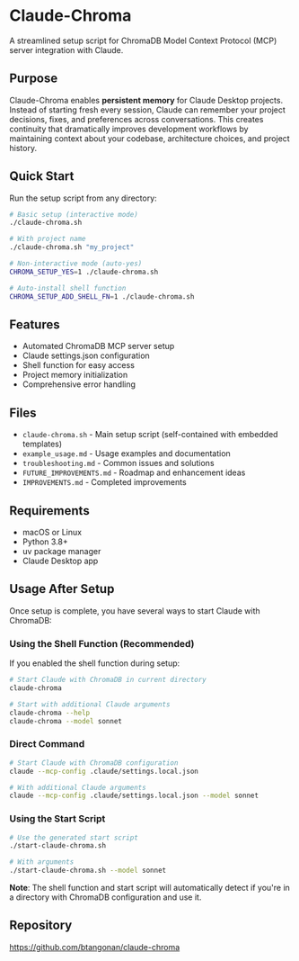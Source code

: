 # Claude-Chroma

A streamlined setup script for ChromaDB Model Context Protocol (MCP) server integration with Claude.

## Purpose

Claude-Chroma enables **persistent memory** for Claude Desktop projects. Instead of starting fresh every session, Claude can remember your project decisions, fixes, and preferences across conversations. This creates continuity that dramatically improves development workflows by maintaining context about your codebase, architecture choices, and project history.

## Quick Start

Run the setup script from any directory:

```bash
# Basic setup (interactive mode)
./claude-chroma.sh

# With project name
./claude-chroma.sh "my_project"

# Non-interactive mode (auto-yes)
CHROMA_SETUP_YES=1 ./claude-chroma.sh

# Auto-install shell function
CHROMA_SETUP_ADD_SHELL_FN=1 ./claude-chroma.sh
```

## Features

- Automated ChromaDB MCP server setup
- Claude settings.json configuration
- Shell function for easy access
- Project memory initialization
- Comprehensive error handling

## Files

- `claude-chroma.sh` - Main setup script (self-contained with embedded templates)
- `example_usage.md` - Usage examples and documentation
- `troubleshooting.md` - Common issues and solutions
- `FUTURE_IMPROVEMENTS.md` - Roadmap and enhancement ideas
- `IMPROVEMENTS.md` - Completed improvements

## Requirements

- macOS or Linux
- Python 3.8+
- uv package manager
- Claude Desktop app

## Usage After Setup

Once setup is complete, you have several ways to start Claude with ChromaDB:

### Using the Shell Function (Recommended)

If you enabled the shell function during setup:

```bash
# Start Claude with ChromaDB in current directory
claude-chroma

# Start with additional Claude arguments
claude-chroma --help
claude-chroma --model sonnet
```

### Direct Command

```bash
# Start Claude with ChromaDB configuration
claude --mcp-config .claude/settings.local.json

# With additional Claude arguments
claude --mcp-config .claude/settings.local.json --model sonnet
```

### Using the Start Script

```bash
# Use the generated start script
./start-claude-chroma.sh

# With arguments
./start-claude-chroma.sh --model sonnet
```

**Note**: The shell function and start script will automatically detect if you're in a directory with ChromaDB configuration and use it.

## Repository

https://github.com/btangonan/claude-chroma
